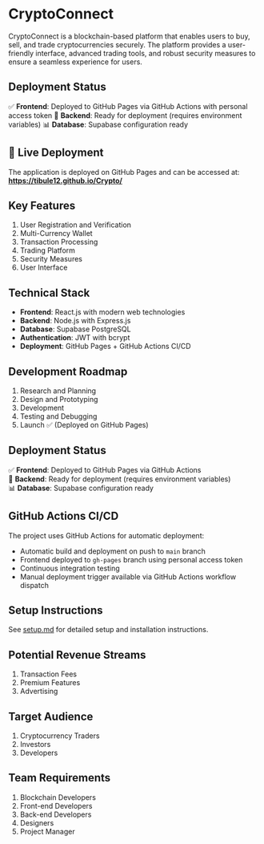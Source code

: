 # CryptoConnect

CryptoConnect is a blockchain-based platform that enables users to buy, sell, and trade cryptocurrencies securely. The platform provides a user-friendly interface, advanced trading tools, and robust security measures to ensure a seamless experience for users.

## Deployment Status

✅ **Frontend**: Deployed to GitHub Pages via GitHub Actions with personal access token
🔧 **Backend**: Ready for deployment (requires environment variables)
📊 **Database**: Supabase configuration ready

## 🚀 Live Deployment

The application is deployed on GitHub Pages and can be accessed at:
**https://tibule12.github.io/Crypto/**

<!-- Deployment triggered at $(date) -->

## Key Features

1. User Registration and Verification
2. Multi-Currency Wallet
3. Transaction Processing
4. Trading Platform
5. Security Measures
6. User Interface

## Technical Stack

- **Frontend**: React.js with modern web technologies
- **Backend**: Node.js with Express.js
- **Database**: Supabase PostgreSQL
- **Authentication**: JWT with bcrypt
- **Deployment**: GitHub Pages + GitHub Actions CI/CD

## Development Roadmap

1. Research and Planning
2. Design and Prototyping
3. Development
4. Testing and Debugging
5. Launch ✅ (Deployed on GitHub Pages)

## Deployment Status

✅ **Frontend**: Deployed to GitHub Pages via GitHub Actions  
🔧 **Backend**: Ready for deployment (requires environment variables)  
📊 **Database**: Supabase configuration ready

## GitHub Actions CI/CD

The project uses GitHub Actions for automatic deployment:
- Automatic build and deployment on push to `main` branch
- Frontend deployed to `gh-pages` branch using personal access token
- Continuous integration testing
- Manual deployment trigger available via GitHub Actions workflow dispatch
## Setup Instructions

See [setup.md](setup.md) for detailed setup and installation instructions.

## Potential Revenue Streams

1. Transaction Fees
2. Premium Features
3. Advertising

## Target Audience

1. Cryptocurrency Traders
2. Investors
3. Developers

## Team Requirements

1. Blockchain Developers
2. Front-end Developers
3. Back-end Developers
4. Designers
5. Project Manager
